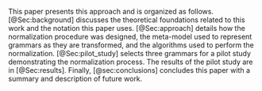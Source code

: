 <!-- ## Organization {-} -->

This paper presents this approach and is organized as follows. [@Sec:background] discusses the theoretical foundations related to this work and the notation this paper uses. [@Sec:approach] details how the normalization procedure was designed, the meta-model used to represent grammars as they are transformed, and the algorithms used to perform the normalization. [@Sec:pilot_study] selects three grammars for a pilot study demonstrating the normalization process. The results of the pilot study are in [@Sec:results]. Finally, [@sec:conclusions] concludes this paper with a summary and description of future work.